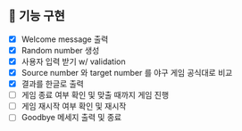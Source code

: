 ## 📝 기능 구현

- [x] Welcome message 출력
- [x] Random number 생성
- [x] 사용자 입력 받기 w/ validation
- [x] Source number 와 target number 를 야구 게임 공식대로 비교
- [x] 결과를 한글로 출력
- [ ] 게임 종료 여부 확인 및 맞출 때까지 게임 진행
- [ ] 게임 재시작 여부 확인 및 재시작
- [ ] Goodbye 메세지 출력 및 종료
